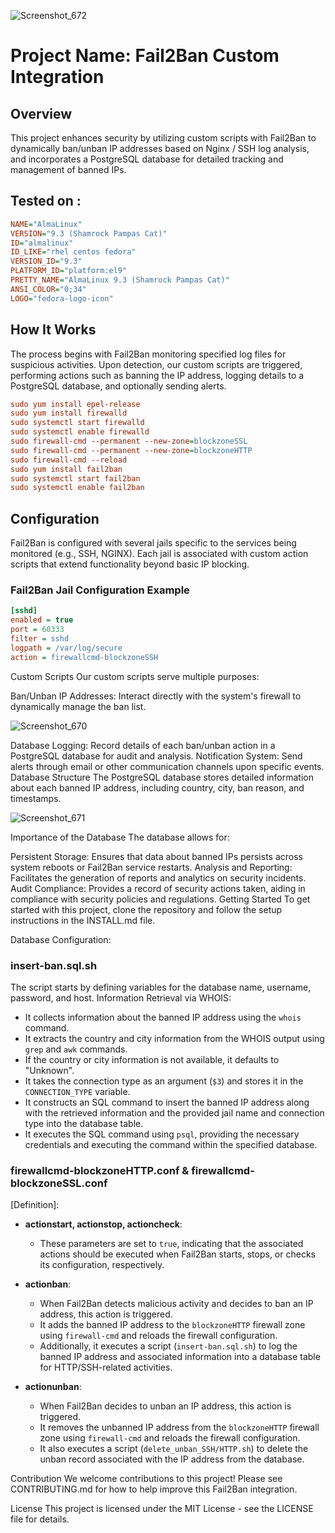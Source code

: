
![Screenshot_672](https://github.com/seblg57/Fail2ban-NGINX/assets/56646434/80dd24f0-f41e-4b0b-9fc8-d00e9c904ac1)

# Project Name: Fail2Ban Custom Integration

## Overview

This project enhances security by utilizing custom scripts with Fail2Ban to dynamically ban/unban IP addresses based on Nginx / SSH log analysis, and incorporates a PostgreSQL database for detailed tracking and management of banned IPs.

## Tested on :

```ini
NAME="AlmaLinux"
VERSION="9.3 (Shamrock Pampas Cat)"
ID="almalinux"
ID_LIKE="rhel centos fedora"
VERSION_ID="9.3"
PLATFORM_ID="platform:el9"
PRETTY_NAME="AlmaLinux 9.3 (Shamrock Pampas Cat)"
ANSI_COLOR="0;34"
LOGO="fedora-logo-icon"

```
## How It Works

The process begins with Fail2Ban monitoring specified log files for suspicious activities. Upon detection, our custom scripts are triggered, performing actions such as banning the IP address, logging details to a PostgreSQL database, and optionally sending alerts.

```ini
sudo yum install epel-release
sudo yum install firewalld
sudo systemctl start firewalld
sudo systemctl enable firewalld
sudo firewall-cmd --permanent --new-zone=blockzoneSSL
sudo firewall-cmd --permanent --new-zone=blockzoneHTTP
sudo firewall-cmd --reload
sudo yum install fail2ban
sudo systemctl start fail2ban
sudo systemctl enable fail2ban

```
## Configuration

Fail2Ban is configured with several jails specific to the services being monitored (e.g., SSH, NGINX). Each jail is associated with custom action scripts that extend functionality beyond basic IP blocking.

### Fail2Ban Jail Configuration Example

```ini
[sshd]
enabled = true
port = 60333
filter = sshd
logpath = /var/log/secure
action = firewallcmd-blockzoneSSH
```

Custom Scripts
Our custom scripts serve multiple purposes:

Ban/Unban IP Addresses: Interact directly with the system's firewall to dynamically manage the ban list.

![Screenshot_670](https://github.com/seblg57/Fail2ban-NGINX/assets/56646434/802611a5-ecf8-45f3-9380-a45fa5d20d0e)

Database Logging: Record details of each ban/unban action in a PostgreSQL database for audit and analysis.
Notification System: Send alerts through email or other communication channels upon specific events.
Database Structure
The PostgreSQL database stores detailed information about each banned IP address, including country, city, ban reason, and timestamps.

![Screenshot_671](https://github.com/seblg57/Fail2ban-NGINX/assets/56646434/b8c1386e-1b2b-41ba-87d5-0af54fc0b02d)

Importance of the Database
The database allows for:

Persistent Storage: Ensures that data about banned IPs persists across system reboots or Fail2Ban service restarts.
Analysis and Reporting: Facilitates the generation of reports and analytics on security incidents.
Audit Compliance: Provides a record of security actions taken, aiding in compliance with security policies and regulations.
Getting Started
To get started with this project, clone the repository and follow the setup instructions in the INSTALL.md file.


Database Configuration:

### insert-ban.sql.sh

The script starts by defining variables for the database name, username, password, and host.
Information Retrieval via WHOIS:

- It collects information about the banned IP address using the `whois` command.
- It extracts the country and city information from the WHOIS output using `grep` and `awk` commands.
- If the country or city information is not available, it defaults to "Unknown".
- It takes the connection type as an argument (`$3`) and stores it in the `CONNECTION_TYPE` variable.
- It constructs an SQL command to insert the banned IP address along with the retrieved information and the provided jail name and connection type into the database table.
- It executes the SQL command using `psql`, providing the necessary credentials and executing the command within the specified database.

### firewallcmd-blockzoneHTTP.conf & firewallcmd-blockzoneSSL.conf

[Definition]:
- **actionstart, actionstop, actioncheck**: 
  - These parameters are set to `true`, indicating that the associated actions should be executed when Fail2Ban starts, stops, or checks its configuration, respectively.

- **actionban**: 
  - When Fail2Ban detects malicious activity and decides to ban an IP address, this action is triggered. 
  - It adds the banned IP address to the `blockzoneHTTP` firewall zone using `firewall-cmd` and reloads the firewall configuration. 
  - Additionally, it executes a script (`insert-ban.sql.sh`) to log the banned IP address and associated information into a database table for HTTP/SSH-related activities.

- **actionunban**: 
  - When Fail2Ban decides to unban an IP address, this action is triggered. 
  - It removes the unbanned IP address from the `blockzoneHTTP` firewall zone using `firewall-cmd` and reloads the firewall configuration. 
  - It also executes a script (`delete_unban_SSH/HTTP.sh`) to delete the unban record associated with the IP address from the database.


Contribution
We welcome contributions to this project! Please see CONTRIBUTING.md for how to help improve this Fail2Ban integration.

License
This project is licensed under the MIT License - see the LICENSE file for details.
